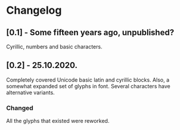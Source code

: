 # Changelog

## [0.1] - Some fifteen years ago, unpublished?

Cyrillic, numbers and basic characters.

## [0.2] - 25.10.2020.

Completely covered Unicode basic latin and cyrillic blocks. Also, a somewhat expanded set of glyphs in font. Several characters have alternative variants.

### Changed

All the glyphs that existed were reworked.
